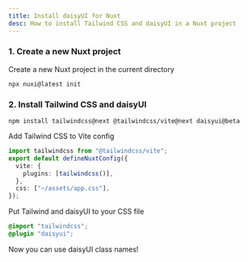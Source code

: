 ```yaml
---
title: Install daisyUI for Nuxt
desc: How to install Tailwind CSS and daisyUI in a Nuxt project
---
```


### 1. Create a new Nuxt project

Create a new Nuxt project in the current directory

```:Terminal
npx nuxi@latest init
```

### 2. Install Tailwind CSS and daisyUI

```:Terminal
npm install tailwindcss@next @tailwindcss/vite@next daisyui@beta
```

Add Tailwind CSS to Vite config

```js:nuxt.config.ts
import tailwindcss from "@tailwindcss/vite";
export default defineNuxtConfig({
  vite: {
    plugins: [tailwindcss()],
  },
  css: ["~/assets/app.css"],
});
```

Put Tailwind and daisyUI to your CSS file
  
```postcss:assets/app.css
@import "tailwindcss";
@plugin "daisyui";
```

Now you can use daisyUI class names!
